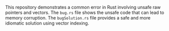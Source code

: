 This repository demonstrates a common error in Rust involving unsafe raw pointers and vectors.  The `bug.rs` file shows the unsafe code that can lead to memory corruption. The `bugSolution.rs` file provides a safe and more idiomatic solution using vector indexing.